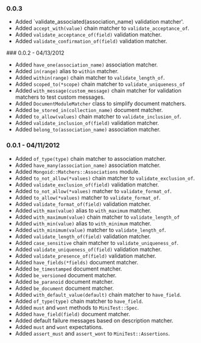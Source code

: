 ### 0.0.3

+ Added `validate_associated(association_name) validation matcher'.
+ Added `accept_with(value)` chain matcher to `validate_acceptance_of`.
+ Added `validate_acceptance_of(field)` validation matcher.
+ Added `validate_confirmation_of(field)` validation matcher.

### 0.0.2 - 04/13/2012

+ Added `have_one(association_name)` association matcher.
+ Added `in(range)` alias to `within` matcher.
+ Added `within(range)` chain matcher to `validate_length_of`.
+ Added `scoped_to(*scope)` chain matcher to `validate_uniqueness_of`
+ Added `with_message(custom_message)` chain matcher for validation matchers to test custom messages.
+ Added `DocumentModuleMatcher` class to simplify document matchers.
+ Added `be_stored_in(collection_name)` document matcher.
+ Added `to_allow(values)` chain matcher to `validate_inclusion_of`.
+ Added `validate_inclusion_of(field)` validation matcher.
+ Added `belong_to(association_name)` association matcher.

### 0.0.1 - 04/11/2012

+ Added `of_type(type)` chain matcher to association matcher.
+ Added `have_many(association_name)` association matcher.
+ Added `Mongoid::Matchers::Associations` module.
+ Added `to_not_allow(*values)` chain matcher to `validate_exclusion_of`.
+ Added `validate_exclusion_of(field)` validation matcher.
+ Added `to_not_allow(*values)` matcher to `validate_format_of`.
+ Added `to_allow(*values)` matcher to `validate_format_of`.
+ Added `validate_format_of(field)` validation matcher.
+ Added `with_max(value)` alias to `with_maximum` matcher.
+ Added `with_maximum(value)` chain matcher to `validate_length_of`
+ Added `with_min(value)` alias to `with_minimum` matcher.
+ Added `with_minimum(value)` matcher to `validate_length_of`.
+ Added `validate_length_of(field)` validation matcher.
+ Added `case_sensitive` chain matcher to `validate_uniqueness_of`.
+ Added `validate_uniqueness_of(field)` validation matcher.
+ Added `validate_presence_of(field)` validation matcher.
+ Added `have_fields(*fields)` document matcher.
+ Added `be_timestamped` document matcher.
+ Added `be_versioned` document matcher.
+ Added `be_paranoid` document matcher.
+ Added `be_document` document matcher.
+ Added `with_default_value(default)` chain matcher to `have_field`.
+ Added `of_type(type)` chain matcher to `have_field`.
+ Added `must` and `wont` methods to `MiniTest::Spec`.
+ Added `have_field(field)` document matcher.
+ Added default failure messages based on description matcher.
+ Added `must` and `wont` expectations.
+ Added `assert_must` and `assert_wont` to `MiniTest::Assertions`.
